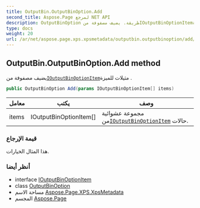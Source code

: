```yaml
---
title: OutputBin.OutputBinOption.Add
second_title: Aspose.Page لمرجع NET API
description: OutputBinOption طريقة. يضيف مصفوفة منIOutputBinOptionItemمثيلات للميزة .
type: docs
weight: 20
url: /ar/net/aspose.page.xps.xpsmetadata/outputbin.outputbinoption/add/
---
```

## OutputBin.OutputBinOption.Add method

يضيف مصفوفة من[`IOutputBinOptionItem`](../../outputbin.ioutputbinoptionitem/)مثيلات للميزة .

```csharp
public OutputBinOption Add(params IOutputBinOptionItem[] items)
```

| معامل | يكتب | وصف |
| --- | --- | --- |
| items | IOutputBinOptionItem[] | مجموعة عشوائية من[`IOutputBinOptionItem`](../../outputbin.ioutputbinoptionitem/) حالات. |

### قيمة الإرجاع

هذا المثال الخيارات.

### أنظر أيضا

* interface [IOutputBinOptionItem](../../outputbin.ioutputbinoptionitem/)
* class [OutputBinOption](../)
* مساحة الاسم [Aspose.Page.XPS.XpsMetadata](../../outputbin.outputbinoption/)
* المجسم [Aspose.Page](../../../)


